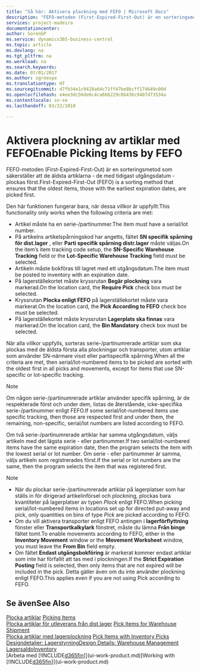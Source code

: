 ```yaml
---
title: "Så här: Aktivera plockning med FEFO | Microsoft Docs"
description: "FEFO-metoden (First-Expired-First-Out) är en sorteringsmetod som säkerställer att de äldsta artiklar, de med de tidigaste utgångsdatumen, plockas först."
services: project-madeira
documentationcenter: 
author: SorenGP
ms.service: dynamics365-business-central
ms.topic: article
ms.devlang: na
ms.tgt_pltfrm: na
ms.workload: na
ms.search.keywords: 
ms.date: 07/01/2017
ms.author: sgroespe
ms.translationtype: HT
ms.sourcegitcommit: d7fb34e1c9428a64c71ff47be8bcff174649c00d
ms.openlocfilehash: e4ee3dc56de6c4ca6b6229c0b436c9407d73534a
ms.contentlocale: sv-se
ms.lasthandoff: 03/22/2018

---
```

# <a name="enable-picking-items-by-fefo"></a><span data-ttu-id="aa290-103">Aktivera plockning av artiklar med FEFO</span><span class="sxs-lookup"><span data-stu-id="aa290-103">Enable Picking Items by FEFO</span></span>
<span data-ttu-id="aa290-104">FEFO-metoden (First-Expired-First-Out) är en sorteringsmetod som säkerställer att de äldsta artiklarna - de med tidigast utgångsdatum - plockas först.</span><span class="sxs-lookup"><span data-stu-id="aa290-104">First-Expired-First-Out (FEFO) is a sorting method that ensures that the oldest items, those with the earliest expiration dates, are picked first.</span></span>  

 <span data-ttu-id="aa290-105">Den här funktionen fungerar bara, när dessa villkor är uppfyllt:</span><span class="sxs-lookup"><span data-stu-id="aa290-105">This functionality only works when the following criteria are met:</span></span>  

-   <span data-ttu-id="aa290-106">Artikel måste ha en serie-/partinummer.</span><span class="sxs-lookup"><span data-stu-id="aa290-106">The item must have a serial/lot number.</span></span>  
-   <span data-ttu-id="aa290-107">På artikelns artikelspårningskod har angetts, fältet **SN specifik spårning för dist.lager** , eller **Parti specifik spårning distr.lager** måste väljas.</span><span class="sxs-lookup"><span data-stu-id="aa290-107">On the item’s item tracking code setup, the **SN-Specific Warehouse Tracking** field or the **Lot-Specific Warehouse Tracking** field must be selected.</span></span>  
-   <span data-ttu-id="aa290-108">Artikeln måste bokföras till lagret med ett utgångsdatum.</span><span class="sxs-lookup"><span data-stu-id="aa290-108">The item must be posted to inventory with an expiration date.</span></span>  
-   <span data-ttu-id="aa290-109">På lagerställekortet måste kryssrutan **Begär plockning** vara markerad.</span><span class="sxs-lookup"><span data-stu-id="aa290-109">On the location card, the **Require Pick** check box must be selected.</span></span>  
-   <span data-ttu-id="aa290-110">Kryssrutan **Plocka enligt FEFO** på lagerställekortet måste vara markerat.</span><span class="sxs-lookup"><span data-stu-id="aa290-110">On the location card, the **Pick According to FEFO** check box must be selected.</span></span>  
-   <span data-ttu-id="aa290-111">På lagerställekortet måste kryssrutan **Lagerplats ska finnas** vara markerad.</span><span class="sxs-lookup"><span data-stu-id="aa290-111">On the location card, the **Bin Mandatory** check box must be selected.</span></span>  

 <span data-ttu-id="aa290-112">När alla villkor uppfylls, sorteras serie-/partinumrerade artiklar som ska plockas med de äldsta första alla plockningar och transporter, utom artiklar som använder SN-närmare visst eller partispecifik spårning.</span><span class="sxs-lookup"><span data-stu-id="aa290-112">When all the criteria are met, then serial/lot-numbered items to be picked are sorted with the oldest first in all picks and movements, except for items that use SN-specific or lot-specific tracking.</span></span>  

> [!NOTE]  
>  <span data-ttu-id="aa290-113">Om någon serie-/partinumrerade artiklar använder specifik spårning, är de respekterade först och under dem, listas de återstående, icke-specifika serie-/partinummer enligt FEFO.</span><span class="sxs-lookup"><span data-stu-id="aa290-113">If some serial/lot-numbered items use specific tracking, then those are respected first and under them, the remaining, non-specific, serial/lot numbers are listed according to FEFO.</span></span>  

 <span data-ttu-id="aa290-114">Om två serie-/partinumrerade artiklar har samma utgångsdatum, väljs artikeln med det lägsta serie - eller partinummer.</span><span class="sxs-lookup"><span data-stu-id="aa290-114">If two serial/lot-numbered items have the same expiration date, then the program selects the item with the lowest serial or lot number.</span></span> <span data-ttu-id="aa290-115">Om serie - eller partinummer är samma, väljs artikeln som registrerades först.</span><span class="sxs-lookup"><span data-stu-id="aa290-115">If the serial or lot numbers are the same, then the program selects the item that was registered first.</span></span>  

> [!NOTE]  
>  -   <span data-ttu-id="aa290-116">När du plockar serie-/partinumrerade artiklar på lagerplatser som har ställs in för dirigerad artikelinförsel och plockning, plockas bara kvantiteter på lagerplatser av typen *Plock* enligt FEFO.</span><span class="sxs-lookup"><span data-stu-id="aa290-116">When picking serial/lot-numbered items in locations set up for directed put-away and pick, only quantities on bins of type *Pick* are picked according to FEFO.</span></span>  
> -   <span data-ttu-id="aa290-117">Om du vill aktivera transporter enligt FEFO antingen i **lagerförflyttning** fönster eller **Transportkalkylark** fönstret, måste du lämna **Från binge** fältet tomt.</span><span class="sxs-lookup"><span data-stu-id="aa290-117">To enable movements according to FEFO, either in the **Inventory Movement** window or the **Movement Worksheet** window, you must leave the **From Bin** field empty.</span></span>  
> -   <span data-ttu-id="aa290-118">Om fältet **Endast utgångsbokföring** är markerat kommer endast artiklar som inte har förfallit att tas med i plockningen.</span><span class="sxs-lookup"><span data-stu-id="aa290-118">If the **Strict Expiration Posting** field is selected, then only items that are not expired will be included in the pick.</span></span> <span data-ttu-id="aa290-119">Detta gäller även om du inte använder plockning enligt FEFO.</span><span class="sxs-lookup"><span data-stu-id="aa290-119">This applies even if you are not using Pick according to FEFO.</span></span>  

## <a name="see-also"></a><span data-ttu-id="aa290-120">Se även</span><span class="sxs-lookup"><span data-stu-id="aa290-120">See Also</span></span>  
<span data-ttu-id="aa290-121">[Plocka artiklar](warehouse-pick-items.md) </span><span class="sxs-lookup"><span data-stu-id="aa290-121">[Picking Items](warehouse-pick-items.md) </span></span>  
<span data-ttu-id="aa290-122">[Plocka artiklar för utleverans från dist.lager](warehouse-how-to-pick-items-for-warehouse-shipment.md) </span><span class="sxs-lookup"><span data-stu-id="aa290-122">[Pick Items for Warehouse Shipment](warehouse-how-to-pick-items-for-warehouse-shipment.md) </span></span>  
<span data-ttu-id="aa290-123">[Plocka artiklar med lagerplockning](warehouse-how-to-pick-items-with-inventory-picks.md) </span><span class="sxs-lookup"><span data-stu-id="aa290-123">[Pick Items with Inventory Picks](warehouse-how-to-pick-items-with-inventory-picks.md) </span></span>  
[<span data-ttu-id="aa290-124">Designdetaljer: Lagerstyrning</span><span class="sxs-lookup"><span data-stu-id="aa290-124">Design Details: Warehouse Management</span></span>](design-details-warehouse-management.md)  
[<span data-ttu-id="aa290-125">Lagersaldo</span><span class="sxs-lookup"><span data-stu-id="aa290-125">Inventory</span></span>](inventory-manage-inventory.md)  
<span data-ttu-id="aa290-126">[Arbeta med [!INCLUDE[d365fin](includes/d365fin_md.md)]](ui-work-product.md)</span><span class="sxs-lookup"><span data-stu-id="aa290-126">[Working with [!INCLUDE[d365fin](includes/d365fin_md.md)]](ui-work-product.md)</span></span>

